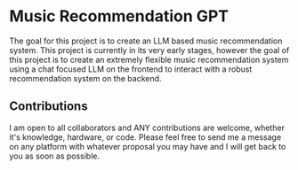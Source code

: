 # Music Recommendation GPT

The goal for this project is to create an LLM based music recommendation system. This project is currently in its very early stages, however the goal of this project is to create an extremely flexible music recommendation system using a chat focused LLM on the frontend to interact with a robust recommendation system on the backend.

## Contributions

I am open to all collaborators and ANY contributions are welcome, whether it's knowledge, hardware, or code. Please feel free to send me a message on any platform with whatever proposal you may have and I will get back to you as soon as possible.
